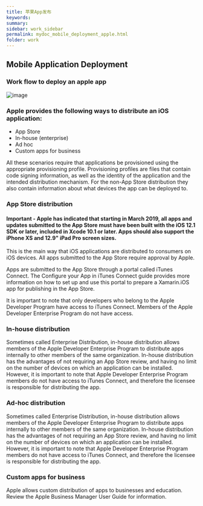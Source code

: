 ```yaml
---
title: 苹果App发布 
keywords:
summary: 
sidebar: work_sidebar
permalink: mydoc_mobile_deployment_apple.html
folder: work
---
```


## Mobile Application Deployment

### Work flow to deploy an apple app
![image](https://user-images.githubusercontent.com/38686174/127952465-0a11e9eb-3153-4f09-b2af-c4b5f5fb8987.png)

### Apple provides the following ways to distribute an iOS application:

* App Store
* In-house (enterprise)
* Ad hoc
* Custom apps for business

All these scenarios require that applications be provisioned using the appropriate provisioning profile. Provisioning profiles are files that contain code signing information, as well as the identity of the application and the intended distribution mechanism. For the non-App Store distribution they also contain information about what devices the app can be deployed to.

### App Store distribution
#### Important - Apple has indicated that starting in March 2019, all apps and updates submitted to the App Store must have been built with the iOS 12.1 SDK or later, included in Xcode 10.1 or later. Apps should also support the iPhone XS and 12.9" iPad Pro screen sizes.

This is the main way that iOS applications are distributed to consumers on iOS devices. All apps submitted to the App Store require approval by Apple.

Apps are submitted to the App Store through a portal called iTunes Connect. The Configure your App in iTunes Connect guide provides more information on how to set up and use this portal to prepare a Xamarin.iOS app for publishing in the App Store.

It is important to note that only developers who belong to the Apple Developer Program have access to iTunes Connect. Members of the Apple Developer Enterprise Program do not have access.

### In-house distribution
Sometimes called Enterprise Distribution, in-house distribution allows members of the Apple Developer Enterprise Program to distribute apps internally to other members of the same organization. In-house distribution has the advantages of not requiring an App Store review, and having no limit on the number of devices on which an application can be installed. However, it is important to note that Apple Developer Enterprise Program members do not have access to iTunes Connect, and therefore the licensee is responsible for distributing the app.

### Ad-hoc distribution
Sometimes called Enterprise Distribution, in-house distribution allows members of the Apple Developer Enterprise Program to distribute apps internally to other members of the same organization. In-house distribution has the advantages of not requiring an App Store review, and having no limit on the number of devices on which an application can be installed. However, it is important to note that Apple Developer Enterprise Program members do not have access to iTunes Connect, and therefore the licensee is responsible for distributing the app.

### Custom apps for business
Apple allows custom distribution of apps to businesses and education. Review the Apple Business Manager User Guide for information.


